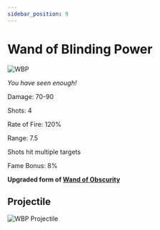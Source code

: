 ```yaml
---
sidebar_position: 9
---
```


# Wand of Blinding Power

![WBP](https://vwiki.valorserver.com/api/item/picture/wand%20of%20blinding%20power)

<i>You have seen enough!</i>

Damage: 70-90

Shots: 4

Rate of Fire: 120%

Range: 7.5

Shots hit multiple targets

Fame Bonus: 8%

**Upgraded form of [Wand of Obscurity](https://wiki-test.valorserver.com/docs/items/weapons/wands/ut/wand_of_obscurity)**

## Projectile

![WBP Projectile](https://cdn.discordapp.com/attachments/953134990428868629/997619543042183299/wandofblindingpower.gif)
